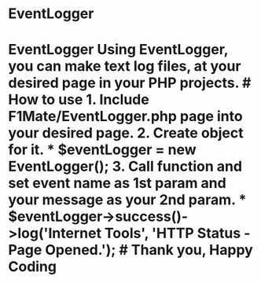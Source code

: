 # EventLogger
# EventLogger Using EventLogger, you can make text log files, at your desired page in your PHP projects.  # How to use  1. Include F1Mate/EventLogger.php page into your desired page. 2. Create object for it.     * $eventLogger = new EventLogger(); 3. Call function and set event name as 1st param and your message as your 2nd param.     * $eventLogger->success()->log('Internet Tools', 'HTTP Status - Page Opened.');  # Thank you, Happy Coding
